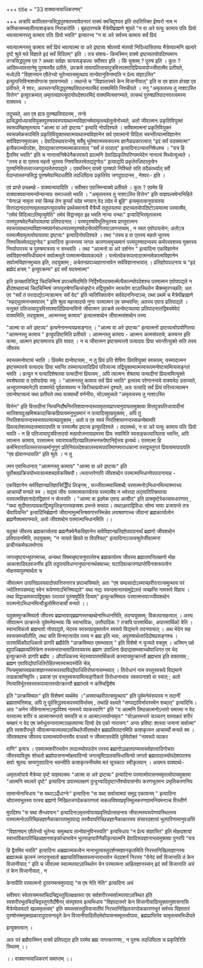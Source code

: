 +++
title = "33 वाक्यान्वयाधिकरणम्"

+++
अत्रापि कापिलतन्त्रसिद्धपुरुषतत्त्वावेदनपरं वाक्यं क्वचिद्दृश्यत इति तदतिरिक्त ईश्वरो नाम न कश्चित्सम्भवतीत्याशङ्कय निराकरोति । बृहदारण्यके मैत्रेयीब्राह्मणे श्रूयते "न वा अरे पत्युः कामाय पतिः प्रियो भवत्यात्मनस्तु कामाय पतिः प्रियो भवति" इत्यारभ्य "न वा अरे सर्वस्य कामाय सर्वं प्रियं

भवत्यात्मनस्तु कामाय सर्वं प्रियं भवत्यात्मा वा अरे द्रष्टव्यः श्रोतव्यो मंतव्यो निदिध्यासितव्यः मैत्रेय्यात्मनि खल्वरे दृष्टे श्रुते मते विज्ञाते इदं सर्वं विदितम्" इति । तत्र संशयः- किमस्मिन् वाक्ये द्रष्टव्यतयोपदिश्यमानः तन्त्रसिद्धपुरुष एव ? अथवा सर्वज्ञः सत्यसङ्कल्पः सर्वेश्वर इति । किं युक्तम् ? पुरुष इति । कुतः ? आदिमध्यावसानेषु पुरुषस्यैव प्रतीतेः, उपक्रमे तावत्पतिजायापुत्रवित्तपश्वादिप्रियत्वयोज्जीवात्मैव प्रतीयते, मध्येऽपि "विज्ञानघन एवैतेभ्यो भूतेभ्यस्समुत्थाय तान्येवानुविनश्यति न प्रेत्य संज्ञाऽस्ति" इत्युत्पत्तिविनाशयोगात्स एवावगम्यते । तथान्ते च "विज्ञातारमरे केन विजानीयात्" इति स एव ज्ञाता क्षेत्रज्ञ एव प्रतीयते, ने श्वरः, अतस्तन्त्रसिद्धपुरुषप्रतिपादनपरमिदं वाक्यमिति निश्चीयते । ननु "अमृतत्वस्य तु नाशाऽस्ति वित्तेन" इत्युपक्रमात् अमृतत्वप्राप्त्युपायोपदेशपरमिदं वाक्यमित्यवगम्यते, तत्कथं पुरुषप्रतिपादनपरत्वमस्य वाक्यस्य ।

तदुच्यते, अत एव ह्यत्र पुरुषप्रतिपादनम् , तन्त्रे ह्यचिद्धर्माध्यासवियुक्तपुरुषस्वरुपयाथात्म्यविज्ञानमेवामृतत्वहेतुत्वेनोच्यते, अतो जीवात्मनः प्रकृतिवियुक्तं स्वरूपमिहामृतत्वाय "आत्मा वा अरे द्रष्टव्यः" इत्यादि नोपदिश्यते । सर्वेषामात्मनां प्रकृतिवियुक्तं स्वरूपमेकरूपमिति प्रकृतिवियुक्तस्वात्मयाथात्म्यविज्ञानेन सर्व एवात्मानो विदिता भवन्तीत्यात्मविज्ञानेन सर्वविज्ञानमुपपन्नम् । देवादिस्थावरान्तेषु सर्वेषु भूतेष्वात्मस्वरूपस्य ज्ञानैकप्रकारत्वात् "इदं सर्वं यदयमात्मा" इत्यैकात्म्योपदेशः, देवाद्याकाराणामात्माकारत्वात् "सर्वं तं परदात्" इत्यादिनाऽन्यत्वनिषेधश्च । "यत्र हि द्वैतमिव भवति" इति च नानात्वनिषेधेनैकस्वरूपे ह्यात्मनि देवादिप्रकृतिपरिणामभेदेन नानात्वं मिथ्येत्युच्यते । "तस्य ह वा एतस्य महतो भूतस्य निश्वसितरमेतद्यदृग्वेदः" इत्याद्यपि प्रकृतेरधिष्ठातृत्वेन पुरुषनिमित्तत्वाज्जगदुत्पत्तेरुपपद्यते । एवमस्मिन् वाक्ये पुरुषपरे निश्चिते सति तदैकार्थ्यात् सर्वे वेदान्तास्तन्त्रसिद्धं पुरुषमेवाभिदधतीति तदधिष्ठिता प्रकृतिरेव जगदुपादानम् , नेश्वरः- इति ।

एवं प्राप्ते प्रचक्ष्महे - वाक्यान्वयादिति । सर्वेश्वर एवास्मिन्वाक्ये प्रतीयते । कुतः ? एवमेव हि वाक्याक्यवानामन्योन्यान्वयः समञ्जसो भवति । "अमृतत्वस्य तु नाशाऽस्ति वित्तेन" इति याज्ञवल्क्येनाभिहिते "येनाऽहं नामृता स्यां किमहं तेन कुर्य्यां यदेव भगवान् वेद तदेव मे ब्रूहि" इत्यमृतत्वानुपायतया वित्ताद्यनादराणामृतत्वप्राप्त्युपायमेव प्रार्थयमानायै मैत्रैय्यै तदुपायतया द्रष्टव्यतयोपदिष्टोऽयमात्मा परमात्मैव, "तमेवं विदित्वाऽतिमृत्युमेति" तमेवं विद्वानमृत इह भवति नान्यः पन्थाः" इत्यादिभिरमृतत्वस्य परमपुरुषवेदनैकोपायतया प्रतिपादनात् । परमपुरुषविभूतिभूतस्य प्राप्तुरात्मनः स्वरूपयाथात्म्यविज्ञानमपवर्गसाधनपरमपुरुषवेदनोपयोगितयाऽवगन्तव्यम् , न स्वत एवोपायत्वेन; अतोऽत्र परमात्मैवामृतत्वोपायतया द्रष्टव्यः" इत्यादिनोपदिश्यते । तथा "तस्य ह वा एतस्य महतो भूतस्य निश्वसितमेतद्यदृग्वेदः" इत्यादिना कृत्स्नस्य जगतः कारणत्वमुच्यमानं परमपुरुषादन्यस्य कर्मपरवशस्य मुक्तस्य निर्व्यापारस्य च पुरुषमात्रस्य न सम्भवति । तथा "आत्मनो वा अरे दर्शनेन " इत्यादिना एकविज्ञानेन सर्वविज्ञानमभिधीयमानं सर्वात्मभूते परमात्मन्येवावकल्पते । यत्त्वेतदेकरूपत्वादात्मनामेकात्मविज्ञानेन सर्वात्मविज्ञानमुच्यत इति, तदयुक्तम् ; अचेतनप्रपञ्चज्ञानाभावेन सर्वविज्ञानाभावात् । प्रतिज्ञोपपादनाय च "इदं ब्रह्मेदं क्षत्रम् " इत्युपक्रम्य" इदं सर्वं यदयमात्मा"

इति प्रत्यक्षादिसिद्धं चिदचिन्मिश्रं प्रपञ्चमिदमिति निर्द्दिश्यैतदयमात्मेत्यैकात्म्योपदेशश्च परमात्मन एवोपपद्यते न हीदंशब्दवाच्यं चिदचिन्मिश्रं जगत्पुरुषेणाचित्संसृष्टेन तद्वियुक्तेन स्वरूपेण वाऽवस्थितेन चैक्ममुपगच्छति; अत एव "सर्वं तं परादाद्योऽन्यत्रात्मनः सर्वं वेद" इति व्यतिरिक्तत्वेन सर्ववेदननिन्दाञ्च; तथा प्रथमे च मैत्रेयीब्राह्मणे "महद्भूतमनन्तमपारम् " इति श्रुता महत्त्वादयो गुणाः परमात्मन एव सम्भवन्ति; अतस्य एवात्र प्रतिपाद्यते । यत्तूक्तं पतिजायापुत्रवित्तपश्वादिप्रियान्वयिनो जीवात्मन उपक्रमे त्वन्वेष्टव्यतया प्रतिपादनात्तद्विषयमेवेदं वाक्यमिति; तदयुक्तम् , आत्मनस्तु कामाय" इत्यात्मशब्देन जीवात्मसंशब्देन तस्य

"आत्मा वा अरे द्रष्टव्यः" इत्यनेनानन्वयप्रसङ्गात् । "आत्मा वा अरे द्रष्टव्यः" इत्यात्मनो द्रष्टव्यत्वोपयोगितया "आत्मनस्तु कामाय " इत्युपदिष्टमिति प्रतीयते । आत्मनस्तु कामाय - आत्मनः कामसंपत्तये; काम्यन्त इति कामाः, आत्मन इष्टसम्पत्तय इति यावत् । न च जीवात्मन इष्टसम्पत्तये पत्यादयः प्रिया भवन्तीत्युक्ते सति तस्य जीवस्य

स्वरूपमन्वेष्टव्यं भवति । प्रियमेव ह्यन्वेष्टव्यम् , न तु प्रियं प्रति शेषिणः प्रियवियुक्तं स्वरूपम्; यस्मादात्मन इष्टसम्पत्तये पत्यादयः प्रिया भवन्ति तस्मात्पत्यादिप्रियं परित्यज्य तद्वियुक्तमात्मस्वरूपमन्वेष्टव्यमित्यसङ्गतं भवति । प्रत्युत न पत्यादिशेषतया पत्यादीनां प्रियत्वम् , अपि त्वात्मनः शेषतया पत्यादीनां प्रियत्वमित्युक्ते स्वशेषतया त एवोपादेयाः स्युः । "आत्मनस्तु कामाय सर्वं प्रियं भवति" इत्यस्य परेणानन्वये वाक्यभेदः प्रसज्यते, अभ्युपगम्यमानेऽपि वाक्यभेदे पूर्ववाक्यस्य न किञ्चित्प्रयोजनं दृश्यते; अतः पत्यादि सर्वं प्रियं परित्यज्यात्मन एवान्वेष्टव्यत्वं यथा प्रतीयते तथा वाक्यार्थो वर्णनीयः, सोऽयमुच्यते "अमृतत्वस्य तु नाशाऽस्ति

वित्तेन" इति वित्तादीनां नित्यनिर्दोषनिरतिशयानन्दरूपामृतत्वप्राप्त्यनुपायतामुक्तवा वित्तपुत्रपतिजायादीनां सातिशयदुःखमिश्रकादाचित्कप्रियत्वमनुभूयमानं न पत्यादिस्रूपप्रयुक्तम् , अपि तु निरतिशयानन्दस्वभावपरमात्मप्रयुक्तम् ; अतो य एव स्वयं निरतिशयानन्दस्सन्नन्येषामपि प्रियत्वलेशास्पदत्वमापादयति स परमात्मैव द्रष्टव्य इत्युपदिश्यते । तदयमर्थः, न वा अरे पत्युः कामाय पतिः प्रियो भवति - न हि पतिजायापुत्रवित्तादयो मत्प्रयोजनायाहमस्य प्रियः स्यामिति स्वसङ्कल्पात्पि्रया भवन्ति, अपि त्वात्मनः कामाय, परमात्मनः स्वाराघकपि्रयप्रतिलम्भनरूपेष्टनिर्वृत्तय इत्यर्थः। परमात्मा हि कर्मभिराराधितस्तत्तत्त्कर्मानुगुणं प्रतिनियतदेशकालस्वरूपपरिमाणमाराधकानां तत्तद्वस्तुगतं प्रियत्वमापादयति "एष ह्येवानन्दयाति" इति श्रुतेः । न तु

त्मन एवाभिधानात् "आत्मनस्तु कामाय" "आत्मा वा अरे द्रष्टव्यः" इति पूर्वोक्तप्रक्रिययोभयत्रात्मशब्दावेकविषयौ।।मतान्तरेणापि जीवशब्देन परमात्माभिधानोपपादनायाह -

एकविज्ञानेन सर्वविज्ञानप्रतिज्ञासिद्धेिीदं लिङ्गम् , यज्जीवात्मवाचिशब्दैः परमात्मनोऽभिधानमित्याश्मरथ्य आचार्य्यो मन्यते स्म । यद्ययं जीवः परमात्मकार्य्यतया परमात्मैव न भवेत्तदा तद्य्वतिरिक्ततया परमात्मविज्ञानादेतद्विज्ञानं न सेत्स्यति । "आत्मा वा इदमेक एवाग्र आसीत्" इति प्राक्सृष्टेरेकत्वावधारणात् , "यथा सुदीप्तात्पावकाद्विस्फुलिङ्गास्सहस्रशः प्रभन्ते सरूपाः। तथाऽक्षराद्विविधाः सोम्य भावाः प्रजायन्ते तत्र चैवापियन्ति" इत्यादिभिर्ब्रह्मणो जीवानामुत्मत्तिश्रवणात्तस्मिन्नेव लयश्रवणाच्च जीवानां ब्रह्मकार्य्यत्वेन ब्रह्मणैक्यमवगम्यते, अतो जीवशब्देन परमात्माभिधानमिति ।।

यदुक्तं जीवस्य ब्रह्मकार्य्यतया ब्रह्मणैक्येनैकविज्ञानेन सर्वविज्ञानप्रतिज्ञोपपादनार्थं ब्रह्मणो जीवशब्देन प्रतिपादनमिति, तदयुक्तम्; "न जायते म्रियते वा विपश्चित्" इत्यादिनाऽजत्वश्रुतेर्जीवात्मनां प्राचीनकर्मफलभोगाय

जगत्सृष्टयभ्युपगमाच्च, अन्यथा विषमसृष्टयनुपपत्तेश्च ब्रह्मकार्यस्य जीवस्य ब्रह्मतापत्तिलक्षणो मोक्ष आकाशादिवदवजर्नीय इति तदुपायविधानानुष्ठानानर्थक्याच्च; घटादिवत्कारणप्राप्तेर्विनाशरूपत्वेन मोक्षस्यापुरुषार्थता च

जीवात्मन उत्पत्तिप्रलयवादोपपत्तिरुत्तरत्र प्रपञ्चयिष्यते; अतः "एष सम्प्रसादोऽस्माच्छरीरारात्समुत्थाय परं ज्योतिरुपसम्पद्य स्वेन रूपेणणाऽभिनिष्पद्यते" यथा नद्यः स्यन्दमानास्समुद्रेऽस्तं जच्छन्ति नामरूपे विहाय । तथा विद्वान्नामरूपाद्विमुक्तः परात्परं पुरुषमुपैति दिव्यम्" इत्युत्क्रमिष्यतः परमात्मभावाज्जीवशब्देन परत्मनोऽभिधानमित्यौडुलोमिराचार्यो मन्यते ।।

यदुक्तमुत्क्रमिष्यतो जीवस्य ब्रह्मभावाद्ब्रह्मणस्तच्छब्देनाभिधानमिति, तदप्ययुक्तम्; विकल्पासहत्वात् । अस्य जीवात्मन उत्क्रान्तेः पूर्वमनेवम्भावः किं स्वाभाविकः, उत्तौपादिकः ? तत्रापि पारमार्थिकः, अपारमार्थिको वेति । स्वाभाविकत्वे ब्रह्मभावो नोपपद्यते, भेदस्य स्वरूपप्रयुक्तत्वेन स्वरूपे विद्यमाने तदनपायात् । अथ भेदेन सह स्वरूपमप्यपैतीति, तथा सति विनष्टत्वादेव तस्य न ब्रह्म इति भावः, अपुरुषार्थत्वादिदोषप्रसङ्गश्च । पारमार्थिकौपाधिकत्वे प्रागपि ब्रह्मैवेति "उत्क्रमिष्यत एवम्भावात् " इति विशेषो न युज्यते वक्तुम् । अस्मिन् पक्षे ह्युपाधिब्रह्मव्यतिरेकेण वस्त्वन्तराभावान्निरवयवस्य ब्रह्मण उपाधिना छेदाद्यसम्भवाच्चोपाधिगत एव भेद इत्युत्क्रान्तेः प्रागपि ब्रह्मैव । औपाधिकस्य भेदस्यापारमार्थिकत्वे कस्यायमुत्क्रान्तौ ब्रह्मभाव इति वक्तव्यम् ; ब्रह्मण एवाविद्योपाधितिरोहितस्वस्वरूपस्येति चेन्न, नित्यमुक्तस्वप्रकाशज्ञानस्वरूपस्याविद्योपाधितिरोघानासम्भवात् । तिरोधानं नाम वस्तुस्वरूपे विद्यमाने तत्प्रकाशनिवृत्तिः। प्रकाश एव वस्तुस्वरूपामित्यङ्गीकारे तिरोधानाभावः स्वरूपनाशो वा स्यात् ; अतो नित्याविर्भूतस्वस्वरूपत्वात्तस्योत्क्रान्तौ ब्रह्माभावे न कश्चिद्विशेष

इति "उत्क्रमिष्यतः" इति विशेषणं व्यर्थमेव ।"अस्माच्छरीरात्समुत्थाय" इति पूर्वमनेवंरूपस्य न तदानीं ब्रह्मतामत्तिमाह, अपि तु पूर्वसिद्धस्वरूपस्याविर्भावम् , तथाहि वक्ष्यते "सम्पद्याविर्भावस्स्वेन शब्दात्" इत्यादिभिः। अतः "अनेन जीवेनात्मनाऽनुप्रविश्य नामरूपे व्याकरवाणि" इति "य आत्मनि तिष्ठन्नात्मनोऽन्तरो यमात्मा न वेद यस्यात्मा शरीरं य आत्मानमन्तरो यमयति स त आत्माऽन्तर्याम्यमृतः" "योऽक्षरमन्तरे सञ्चरन् यस्याक्षरं शरीरं यमक्षरं न वेद एष सर्वभूतान्तरात्माऽपहतपाप्मा दिव्यो देव एको नारायणः" अन्तः प्रविष्टः शास्ता जनानां सर्वात्मा" इति स्वशरीरभूते जीवात्मन्यात्मतयाऽवस्थितेर्जीवशब्देन ब्रह्मप्रतिपादनमिति काशकृत्स्न आचार्य्यो मन्यते स्म । जीवशब्दश्च जीवस्य परमात्मपर्यन्तस्यैव वाचको न जीवमात्रस्येति पूर्वमेवोक्तं "नामरूपे व्याकर

वाणि" इत्यत्र । एवमात्मशरीरभावेन तादात्म्योपपादेन परस्य ब्रह्मणोऽप्रहतपाप्मत्वसर्वज्ञत्वादिगोचराः जीवस्याविदुषः शोचतो ब्रह्मोपासनान्मोक्षवादिन्यो जगत्सृष्टिप्रलयाभिधायिन्यो जगतो ब्रह्मतादात्म्योपदेशपराश्च सर्वाः श्रुतयः सम्यगुपपादिना भवन्तीति काशकृत्स्नीयमेव मतं सूत्रकारः स्वीकृतवान् । अयमत्र वाक्यार्थः-

अमृतत्वोपाये मैत्रेय्या पृष्टे याज्ञवल्क्यः "आत्मा वा अरे द्रष्टव्यः" इत्यादिना परमात्मोपासनममृतत्वोपायमुक्तवा "आत्मनि स्वल्वरे दृष्टे" इत्यादिना उपास्यलक्षणं दुन्दुभ्यादिदृष्टान्तैश्चोपासनोप करणभूतमनः प्रभृतिकरणनिय

सामान्येनाभिधाय "स यथाऽऽर्द्रैधाग्नेः" इत्यादिना "स यथा सर्वासामपां समुद्र एकायनम् " इत्यादिना चोपास्यभूतस्य परस्य ब्रह्मणो निखिलजगदेककारणत्वं सकलविषयप्रवृत्तिमूलकरणग्रामनियमनञ्च विस्तीर्ण

मुपदिश्य "स यथा सैन्धवघनः" इत्यादिनाऽमृतत्वोपायप्रवृत्तिप्रोत्साहनाय जीवात्मस्वरूपेणावस्थितस्य परमात्मनोऽपरिच्छिन्नज्ञानैकाकारतामुपपाद्य तस्यैवापरिच्छिन्नज्ञानैकाकारस्य संसारदशायां भूतपरिणामानुवअत्तिं

"विज्ञानघन एवैतेभ्यो भूतेभ्यः समुत्थाय तान्येवानुविनस्यति" इत्यभिधाय "न प्रेत्य संज्ञास्ति" इति मोक्षदशायां स्वाभाविकापरिच्छिन्नज्ञानसङ्कोचाभावेन भूतसङ्घातैनैकीकृत्यात्मनि देवादिरूपज्ञानाभावमुक्तवा पुनरपि "यत्र

हि द्वैतमिव भवति" इत्यादिना अब्रह्मात्मकत्वेन नानाभूतवस्तुदर्शनमज्ञानकृतमिति निरस्तनिखिलाज्ञानस्य ब्रह्मात्मकं कृत्स्नं जगदनुभवतो ब्रह्मव्यतिरिक्तवस्त्वन्तराभावेन भेददशर्नं निरस्य "येनेदं सर्वं विजानाति तं केन विजानीयात् " इति च जीवात्मा स्वात्मतयाऽवस्थितेन येन परमात्मना आहितज्ञानस्सन् इदं सर्वं विजानाति अयं तं केन विजानीयात् , न

केनापीति परमात्मनो दुरवगमत्वमुपपाद्य "स एष नेति नेति" इत्यादिना अयं

सर्वेश्वरः स्वेतरसमस्तचिदचिद्वस्तुविलक्षक्षरूप एव सर्वशरीरस्सर्वात्मतयाऽवस्थित इति स्वशरीरभूतचिदचिद्वस्तुगतैर्दोषैनर् संस्पृश्तय इत्यभिधाय "विज्ञादारमरे केन विजानीयादित्युक्तानुशासनासि मैत्रेय्येतावदरे खल्वमृतत्वम्" इति समस्तवस्तुविसजातीयं निरस्तनिखिलजगदेककारणभूतं सर्वस्य विज्ञातारं पुरुषोत्तममुक्तप्रकारादुपासनादृते केन विजानीयादितीदमेवोपासनममृतत्वोपायः, ब्रह्मप्राप्तिरेव चामृतत्वमभिधीयते

इत्युक्तत्वान् ।

अतः परं ब्रह्मैवास्मिन् वाक्ये प्रतिपद्यत इति परमेव ब्रह्म जगत्कारणम् , न पुरुषः तदधिष्ठिता च प्रकृतिरिति स्थितम् ।।

।। वाक्यान्वयाधिकरणं समाप्तम् ।।